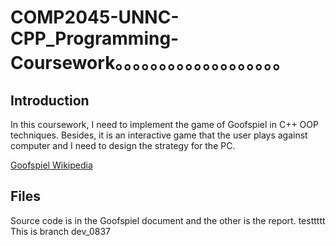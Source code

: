 # COMP2045-UNNC-CPP_Programming-Coursework。。。。。。。。。。。。。。。。。。。

## Introduction
In this coursework, I need to implement the game of Goofspiel in C++ OOP techniques. Besides, it is an interactive game that the user plays against computer and I need to design the strategy for the PC.

[Goofspiel Wikipedia](https://en.wikipedia.org/wiki/Goofspiel)

## Files
Source code is in the Goofspiel document and the other is the report. testtttt This is branch dev_0837